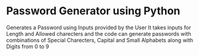 # Password Generator using Python
Generates a Password using Inputs provided by the User
It takes inputs for Length and Allowed charecters and the code can generate passwords with combinations of Special Charecters, Capital and Small Alphabets along with Digits from 0 to 9

